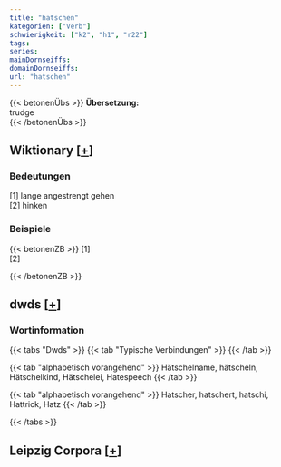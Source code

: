 ```yaml
---
title: "hatschen"
kategorien: ["Verb"]
schwierigkeit: ["k2", "h1", "r22"]
tags:
series:
mainDornseiffs:
domainDornseiffs:
url: "hatschen"
---
```


{{< betonenÜbs >}}
**Übersetzung:**  
trudge  
{{< /betonenÜbs >}}

## Wiktionary [[+](https://de.wiktionary.org/wiki/hatschen)]

### Bedeutungen
[1] lange angestrengt gehen  
[2] hinken  

### Beispiele
{{< betonenZB >}}
[1]  
[2]  

{{< /betonenZB >}}


## dwds [[+](https://www.dwds.de/wb/hatschen)]

### Wortinformation
{{< tabs "Dwds" >}}
{{< tab "Typische Verbindungen" >}}
{{< /tab >}}

{{< tab "alphabetisch vorangehend" >}}
Hätschelname, hätscheln, Hätschelkind, Hätschelei, Hatespeech
{{< /tab >}}

{{< tab "alphabetisch vorangehend" >}}
Hatscher, hatschert, hatschi, Hattrick, Hatz
{{< /tab >}}

{{< /tabs >}}

## Leipzig Corpora [[+](https://corpora.uni-leipzig.de/en/res?word=hatschen&corpusId=deu_newscrawl-public_2018)]

